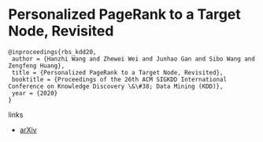 # Personalized PageRank to a Target Node, Revisited

```
@inproceedings{rbs_kdd20,
 author = {Hanzhi Wang and Zhewei Wei and Junhao Gan and Sibo Wang and Zengfeng Huang},
 title = {Personalized PageRank to a Target Node, Revisited},
 booktitle = {Proceedings of the 26th ACM SIGKDD International Conference on Knowledge Discovery \&\#38; Data Mining (KDD)},
 year = {2020}
}
```

links
- [arXiv](https://arxiv.org/abs/2006.11876)
